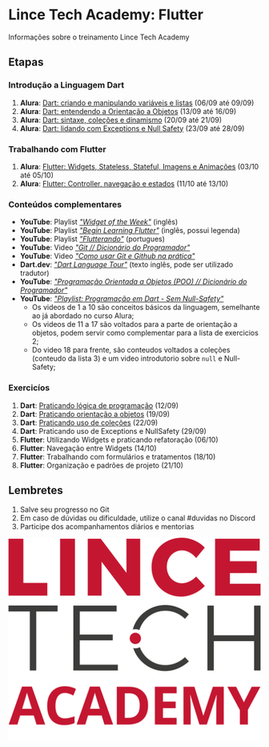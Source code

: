 # Lince Tech Academy: Flutter
Informações sobre o treinamento Lince Tech Academy

## Etapas

### Introdução a Linguagem Dart
 1. __Alura__: [Dart: criando e manipulando variáveis e listas](https://www.alura.com.br/curso-online-dart-variaveis-listas) (06/09 até 09/09)
 2. __Alura__: [Dart: entendendo a Orientação a Objetos](https://www.alura.com.br/curso-online-dart-entendendo-orientacao-objetos) (13/09 até 16/09)
 3. __Alura__: [Dart: sintaxe, coleções e dinamismo](https://www.alura.com.br/curso-online-dart-sintaxe-colecoes-dinamismo) (20/09 até 21/09)
 4. __Alura__: [Dart: lidando com Exceptions e Null Safety](https://www.alura.com.br/curso-online-dart-lidando-exceptions-null-safety) (23/09 até 28/09)
 
### Trabalhando com Flutter
 1. __Alura__: [Flutter: Widgets, Stateless, Stateful, Imagens e Animações](https://www.alura.com.br/curso-online-flutter-widgets-stateless-stateful-imagens-animacoes) (03/10 até 05/10)
 2. __Alura__: [Flutter: Controller, navegação e estados](https://www.alura.com.br/curso-online-flutter-controller-navegacao-estados) (11/10 até 13/10)
 
### Conteúdos complementares
 - __YouTube__: Playlist [_"Widget of the Week"_](https://www.youtube.com/playlist?list=PLjxrf2q8roU23XGwz3Km7sQZFTdB996iG) (inglês)
 - __YouTube__: Playlist [_"Begin Learning Flutter"_](https://youtube.com/playlist?list=PLjxrf2q8roU3wk7CDw4RfV3mEwOJbjx1k) (inglês, possui legenda)
 - __YouTube__: Playlist [_"Flutterando"_](https://www.youtube.com/playlist?list=PLlBnICoI-g-fuy5jZiCufhFip1BlBswI7) (portugues)
 - __YouTube__: Video [_"Git // Dicionário do Programador"_](https://www.youtube.com/watch?v=za5KWZ5pRag&ab_channel=C%C3%B3digoFonteTV)
 - __YouTube__: Video [_"Como usar Git e Github na prática"_](https://www.youtube.com/watch?v=2alg7MQ6_sI&ab_channel=Rocketseat)
 - __Dart.dev__: [_"Dart Language Tour"_](https://dart.dev/guides/language/language-tour) (texto inglês, pode ser utilizado tradutor)
 - __YouTube__: [_"Programação Orientada a Objetos (POO) // Dicionário do Programador"_](https://www.youtube.com/watch?v=QY0Kdg83orY&ab_channel=C%C3%B3digoFonteTV)
 - __YouTube__: [_"Playlist: Programação em Dart - Sem Null-Safety"_](https://youtube.com/playlist?list=PLR5GUTqrcwXhVV-jNR38vfAZabkmGGKfO)
   - Os videos de 1 a 10 são conceitos básicos da linguagem, semelhante ao já abordado no curso Alura;
   - Os videos de 11 a 17 são voltados para a parte de orientação a objetos, podem servir como complementar para a lista de exercicios 2;
   - Do video 18 para frente, são conteudos voltados a coleções (conteudo da lista 3) e um video introdutorio sobre `null` e Null-Safety;
 
### Exercicíos
 1. __Dart__: [Praticando lógica de programação](/EXERCICIOS_1.md) (12/09)
 2. __Dart__: [Praticando orientação a objetos](/EXERCICIOS_2.md) (19/09)
 3. __Dart__: [Praticando uso de coleções](/EXERCICIOS_3.md) (22/09)
 4. __Dart__: Praticando uso de Exceptions e NullSafety (29/09)
 5. __Flutter__: Utilizando Widgets e praticando refatoração (06/10)
 6. __Flutter__: Navegação entre Widgets (14/10)
 7. __Flutter__: Trabalhando com formulários e tratamentos (18/10)
 8. __Flutter__: Organização e padrões de projeto (21/10)

## Lembretes

1. Salve seu progresso no Git
2. Em caso de dúvidas ou dificuldade, utilize o canal #duvidas no Discord
3. Participe dos acompanhamentos diários e mentorias

![Logo Lince Tech Academy](LINCE%20TECH%20ACADEMY.png "Lince Tech Academy")
